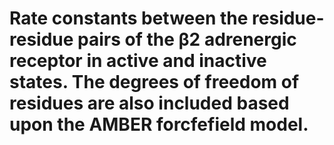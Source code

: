 # Rate constants between the residue-residue pairs of the β2 adrenergic receptor in active and inactive states. The degrees of freedom of residues are also included based upon the AMBER forcfefield model.
